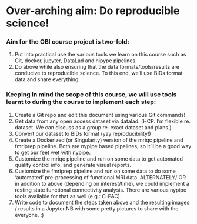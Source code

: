 # Over-arching aim:  Do reproducible science! 
### Aim for the OBI course project is two-fold: 
1. Put into practical use the various tools we learn on this course such as Git, docker, jupyter, DataLad and nipype pipelines.
2. Do above while also ensuring that the data formats/tools/results are conducive to reproducible science. To this end, we’ll use BIDs format data and share everything.

### Keeping in mind the scope of this course, we will use tools learnt to during the course to implement each step:
1. Create a Git repo and edit this document using various Git commands!
2. Get data from any open access dataset via datalad. (HCP. I’m flexible re. dataset. 
   We can discuss as a group re. exact dataset and plans.)
3. Convert our dataset to BIDs format (yay reproducibility!)
4. Create a Dockerized (or Singularity) version of the mriqc pipeline and fmriprep pipeline. 
   Both are nypipe based pipelines, so it’ll be a good way to get our feet wet with nypipe.
5. Customize the mriqc pipeline and run on some data to get automated quality control info. and generate visual reports. 
6. Customize the fmriprep pipeline and run on some data to do some ‘automated’ pre-processing of functional MRI data. 
ALTERNATELY/ OR in addition to above (depending on interest/time), we could implement a resting state functional connectivity analysis. 
There are various nypipe tools available for that as well (e.g.: C-PAC). 
7. Write code to document the steps taken above and the resulting images / results in a Jupyter NB with some pretty pictures to share with the everyone. :)



